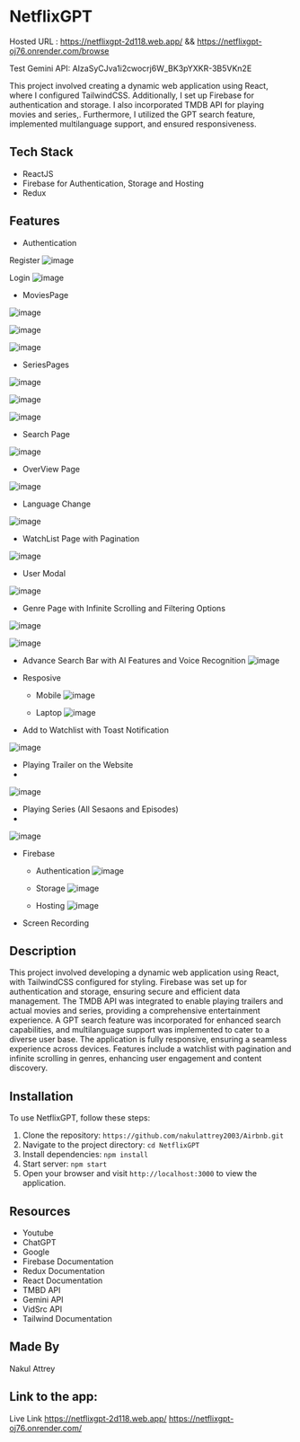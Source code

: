 # NetflixGPT
Hosted URL : https://netflixgpt-2d118.web.app/   &&    https://netflixgpt-oj76.onrender.com/browse

Test Gemini API: AIzaSyCJva1i2cwocrj6W_BK3pYXKR-3B5VKn2E 

This project involved creating a dynamic web application using React, where I configured TailwindCSS. Additionally, I set up Firebase for authentication and storage. 
I also incorporated TMDB API for playing movies and series,. Furthermore, I utilized the GPT search feature, implemented multilanguage support, and ensured responsiveness.

## Tech Stack
- ReactJS
- Firebase for Authentication, Storage and Hosting
- Redux

## Features
- Authentication

Register
![image](https://github.com/nakulattrey2003/NetflixGPT/assets/101697066/0b0634af-eb51-485a-83b5-4e4568cecf3b)

Login
![image](https://github.com/nakulattrey2003/NetflixGPT/assets/101697066/9398dbc3-a270-4d4c-8b87-00caf2f1426d)


- MoviesPage

![image](https://github.com/nakulattrey2003/NetflixGPT/assets/101697066/df192f2e-b88b-4719-a02b-7fba5fe2d3b9)

![image](https://github.com/nakulattrey2003/NetflixGPT/assets/101697066/b0f7a2c0-99f6-4e1d-92e9-a2106ed20362)

![image](https://github.com/nakulattrey2003/NetflixGPT/assets/101697066/41f6f520-0988-4668-997f-767161cf587a)


- SeriesPages

![image](https://github.com/nakulattrey2003/NetflixGPT/assets/101697066/25ca53da-443e-4939-9fd4-ce6fb5bd81bd)

![image](https://github.com/nakulattrey2003/NetflixGPT/assets/101697066/1b2ec459-df15-4433-a40f-33f8caa01dc2)

![image](https://github.com/nakulattrey2003/NetflixGPT/assets/101697066/cf0f99c0-2344-4fb0-9b7e-462e757da435)


- Search Page

![image](https://github.com/nakulattrey2003/NetflixGPT/assets/101697066/86805726-9f5c-4f43-bb8d-50bc3c11fb79)

- OverView Page

![image](https://github.com/nakulattrey2003/NetflixGPT/assets/101697066/b33e93e8-9653-432b-8464-36aee93bfab5)

- Language Change

![image](https://github.com/nakulattrey2003/NetflixGPT/assets/101697066/1ad0c0d1-1506-42be-a2d0-02020efb7dde)

- WatchList Page with Pagination

![image](https://github.com/nakulattrey2003/NetflixGPT/assets/101697066/0c4979f1-6d55-442d-b8fa-06ca29520a50)

- User Modal

![image](https://github.com/nakulattrey2003/NetflixGPT/assets/101697066/5b3c3798-d916-43cb-b2c8-aa1c4c652ce4)

- Genre Page with Infinite Scrolling and Filtering Options

![image](https://github.com/nakulattrey2003/NetflixGPT/assets/101697066/0227e212-5042-4468-890a-834daefb62c9)

![image](https://github.com/nakulattrey2003/NetflixGPT/assets/101697066/11e295e1-25dd-4f48-85e2-ee13da0c958d)


- Advance Search Bar with AI Features and Voice Recognition
![image](https://github.com/nakulattrey2003/NetflixGPT/assets/101697066/5e81029d-5bcf-46be-bf0e-cee0d0fd0efc)


- Resposive
  - Mobile
  ![image](https://github.com/nakulattrey2003/NetflixGPT/assets/101697066/45153184-ca02-4c54-aa1b-ed7a7f6ac0cc)

  - Laptop
  ![image](https://github.com/nakulattrey2003/NetflixGPT/assets/101697066/74d8f9ef-aa50-45b0-8b8a-285b8665eade)

- Add to Watchlist with Toast Notification


![image](https://github.com/nakulattrey2003/NetflixGPT/assets/101697066/faadab0d-125c-49c1-a139-ee6fb88e0690)

- Playing Trailer on the Website
- 
![image](https://github.com/nakulattrey2003/NetflixGPT/assets/101697066/e1675a30-f145-4ddd-b274-5d8634858f68)

- Playing Series (All Sesaons and Episodes)
- 
![image](https://github.com/nakulattrey2003/NetflixGPT/assets/101697066/d1f6ec05-8ee5-4a3d-ba6b-5cdf318ffdf4)

- Firebase
  - Authentication
    ![image](https://github.com/user-attachments/assets/0c1693f8-57b6-4c67-b6d9-25bcd72b0781)

  - Storage
    ![image](https://github.com/user-attachments/assets/02ceafc2-8ab1-413f-b142-75935c24ff84)

  - Hosting
    ![image](https://github.com/user-attachments/assets/8eddba97-b139-4a28-97d3-f5993cd4a8c9)


- Screen Recording
  


## Description
This project involved developing a dynamic web application using React, with TailwindCSS configured for styling. Firebase was set up for authentication and storage, ensuring secure and efficient data management. The TMDB API was integrated to enable playing trailers and actual movies and series, providing a comprehensive entertainment experience. A GPT search feature was incorporated for enhanced search capabilities, and multilanguage support was implemented to cater to a diverse user base. The application is fully responsive, ensuring a seamless experience across devices. Features include a watchlist with pagination and infinite scrolling in genres, enhancing user engagement and content discovery.

## Installation

To use NetflixGPT, follow these steps:

1. Clone the repository: `https://github.com/nakulattrey2003/Airbnb.git`
2. Navigate to the project directory: `cd NetflixGPT`
3. Install dependencies: `npm install`
4. Start server:  `npm start`
5. Open your browser and visit `http://localhost:3000` to view the application.

## Resources
- Youtube
- ChatGPT
- Google
- Firebase Documentation
- Redux Documentation
- React Documentation
- TMBD API
- Gemini API
- VidSrc API
- Tailwind Documentation

## Made By
Nakul Attrey

## Link to the app: 
Live Link 
https://netflixgpt-2d118.web.app/
https://netflixgpt-oj76.onrender.com/
